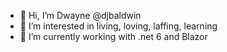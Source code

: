 - 👋 Hi, I’m Dwayne @djbaldwin
- 👀 I’m interested in living, loving, laffing, learning
- 🌱 I’m currently working with .net 6 and Blazor
<!---

- 📫 How to reach me djbaldwin@winhurst.com

djbaldwin/djbaldwin is a ✨ special ✨ repository because its `README.md` (this file) appears on your GitHub profile.
You can click the Preview link to take a look at your changes.
--->
